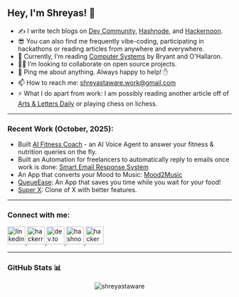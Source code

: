 ## Hey, I'm Shreyas! 👋

* ✍️ I write tech blogs on [Dev Community](https://dev.to/shreyastaware), [Hashnode](https://shreyastaware.hashnode.dev/), and [Hackernoon](https://hackernoon.com/u/shreyastaware).
* 😎 You can also find me frequently vibe-coding, participating in hackathons or reading articles from anywhere and everywhere.
* 📖 Currently, I'm reading [Computer Systems](https://www.amazon.in/Computer-Systems-Programmers-Randal-Bryant/dp/013409266X) by Bryant and O'Hallaron.
* 🤝🏽 I’m looking to collaborate on open source projects.
* 💬 Ping me about anything. Always happy to help! ✋
* 📫 How to reach me: shreyastaware.work@gmail.com 
* ⚡ What I do apart from work: I am possibly reading another article off of [Arts & Letters Daily](https://www.aldaily.com/) or playing chess on lichess.

---

### Recent Work (October, 2025):

* Built [AI Fitness Coach](https://github.com/shreyastaware/ai_fitness_coach) - an AI Voice Agent to answer your fitness & nutrition queries on the fly.
* Built an Automation for freelancers to automatically reply to emails once work is done: [Smart Email Response System](https://github.com/shreyastaware/smart-email-response-system)
* An App that converts your Mood to Music: [Mood2Music](https://github.com/shreyastaware/Mood2Music)
* [QueueEase](https://queueease-digital-qu-hq8v.bolt.host/): An App that saves you time while you wait for your food!
* [Super X](https://full-stack-twitter-x-r3np.bolt.host/): Clone of X with better features.

---

### Connect with me:
<p align="left">
  <a href="https://linkedin.com/in/shreyastaware" target="blank" rel="noreferrer">
    <img src="https://cdn.jsdelivr.net/gh/devicons/devicon/icons/linkedin/linkedin-original.svg" alt="linkedin" width="40" height="40"/>
  </a>
  <a href="https://www.hackerrank.com/shreyastaware" target="blank" rel="noreferrer">
    <img src="https://cdn.simpleicons.org/hackerrank/2EC866" alt="hackerrank" width="40" height="40"/>
  </a>
  <a href="https://dev.to/shreyastaware" target="blank" rel="noreferrer">
    <img src="https://media2.dev.to/dynamic/image/quality=100/https://dev-to-uploads.s3.amazonaws.com/uploads/logos/resized_logo_UQww2soKuUsjaOGNB38o.png" alt="dev.to" width="40" height="40"/>
  </a>
  <a href="https://hashnode.com/@shreyastaware" target="blank" rel="noreferrer">
    <img src="https://cdn.simpleicons.org/hashnode/2962FF" alt="hashnode" width="40" height="40"/>
  </a>
  <a href="https://hackernoon.com/u/shreyastaware" target="blank" rel="noreferrer">
    <img src="https://avatars.githubusercontent.com/u/38445269?s=200&v=4" alt="hackernoon" width="40" height="40"/>
  </a>
</p>

---

### GitHub Stats 📊
<p align="center">
  <img src="https://github-readme-stats.vercel.app/api?username=shreyastaware&show_icons=true&locale=en" alt="shreyastaware" />
</p>
